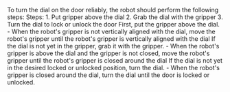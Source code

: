 To turn the dial on the door reliably, the robot should perform the following steps:
    Steps:  1. Put gripper above the dial  2. Grab the dial with the gripper  3. Turn the dial to lock or unlock the door
    First, put the gripper above the dial.
    - When the robot's gripper is not vertically aligned with the dial, move the robot's gripper until the robot's gripper is vertically aligned with the dial
    If the dial is not yet in the gripper, grab it with the gripper.
    - When the robot's gripper is above the dial and the gripper is not closed, move the robot's gripper until the robot's gripper is closed around the dial
    If the dial is not yet in the desired locked or unlocked position, turn the dial.
    - When the robot's gripper is closed around the dial, turn the dial until the door is locked or unlocked.